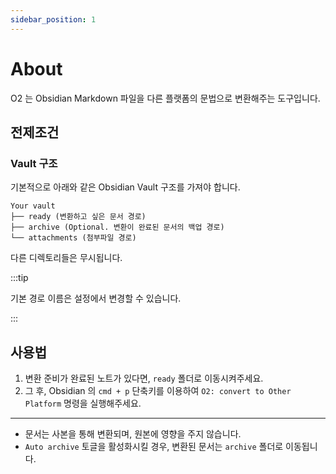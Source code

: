 ```yaml
---
sidebar_position: 1
---
```


# About

O2 는 Obsidian Markdown 파일을 다른 플랫폼의 문법으로 변환해주는 도구입니다.

## 전제조건

### Vault 구조

기본적으로 아래와 같은 Obsidian Vault 구조를 가져야 합니다.

```text
Your vault
├── ready (변환하고 싶은 문서 경로)
├── archive (Optional. 변환이 완료된 문서의 백업 경로)
└── attachments (첨부파일 경로)
```

다른 디렉토리들은 무시됩니다.

:::tip

기본 경로 이름은 설정에서 변경할 수 있습니다.

:::

## 사용법

1. 변환 준비가 완료된 노트가 있다면, `ready` 폴더로 이동시켜주세요.
2. 그 후, Obsidian 의 `cmd + p` 단축키를 이용하여 `O2: convert to Other Platform` 명령을 실행해주세요.

---

- 문서는 사본을 통해 변환되며, 원본에 영향을 주지 않습니다.
- `Auto archive` 토글을 활성화시킬 경우, 변환된 문서는 `archive` 폴더로 이동됩니다.
